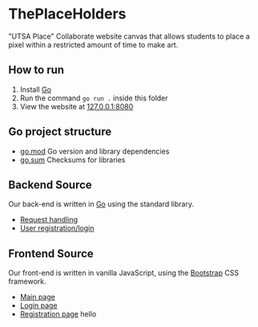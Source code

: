 # ThePlaceHolders
"UTSA Place" Collaborate website canvas that allows students to place a pixel
within a restricted amount of time to make art.

## How to run
1. Install [Go](https://go.dev/dl/)
2. Run the command `go run .` inside this folder
3. View the website at [127.0.0.1:8080](http://127.0.0.1:8080/)

## Go project structure
* [go.mod](go.mod) Go version and library dependencies
* [go.sum](go.sum) Checksums for libraries

## Backend Source
Our back-end is written in [Go](https://go.dev/) using the standard library.
* [Request handling](server.go)
* [User registration/login](users.go)

## Frontend Source
Our front-end is written in vanilla JavaScript, using the [Bootstrap](https://getbootstrap.com/)
CSS framework.
* [Main page](static/index.html)
* [Login page](static/login.html)
* [Registration page](static/register.html)
hello